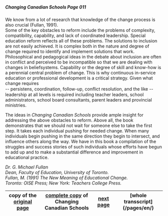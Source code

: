 ##### Changing Canadian Schools Page 011

### 

We know from a lot of research that knowledge of the change process is also
crucial (Fullan, 1991).  
Some of the key obstacles to reform include the problems
of complexity, compatibility, capability, and lack of coordinated
leadership. Special education reform reflects all of these
problems. The solutions to inclusion are not easily achieved. It
is complex both in the nature and degree of change required to
identify and implement solutions that work. Philosophical and
pedagogical ideas in the debate about inclusion are often in
conflict and perceived to be incompatible so that we are dealing
with changes in beliefsystems. Capability or the degree of skill
and know-how is a perennial central problem of change.
This is why continuous in-service education or professional
development is a critical strategy. Given what change requires  
-- persistens, coordination, follow-up, conﬂict resolution, and the like -- leadership at all levels is required including teacher leaders, school administrators, school board consultants, parent leaders and provincial ministries.  

The ideas in *Changing Canadian Schools* provide ample
insight for addressing the above obstacles to reform. Above
all, the book demonstrates that we should not wait for someone
else to take the first step. It takes each individual pushing for
needed change. When many individuals begin pushing in the
same direction they begin to intersect, and influence others
along the way. We have in this book a compilation of the
struggles and success stories of such individuals whose efforts
have begun to add up and to make a substantial difference and
improvement in educational practice.  

*Dr. G. Michael Fullan*  
*Dean, Faculty of Education, University of Toronto.*  
*Fullan, M. (1991) The New Meaning of Educational Change.*  
*Toronto: OISE Press; New York: Teachers College Press.*


copy of the [original page](/copies-from-original/CCS011.png)|[complete copy](/copies-from-original/BestCopy_Changing_Canadian_Schools_Perspectives_on_Disability_and_Inclusion.pdf) of Changing Canadian Schools|[next page](Changing_Canadian_Schools-012) |[whole transscript] (/pages/en/)
---|---|---|---


